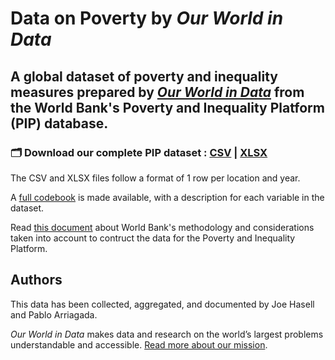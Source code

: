# Data on Poverty by *Our World in Data*

## A global dataset of poverty and inequality measures prepared by [*Our World in Data*](https://ourworldindata.org/poverty) from the World Bank's Poverty and Inequality Platform (PIP) database.

### 🗂️ Download our complete PIP dataset : [CSV](https://nyc3.digitaloceanspaces.com/owid-public/data/poverty/pip_dataset.csv) | [XLSX](https://nyc3.digitaloceanspaces.com/owid-public/data/poverty/pip_dataset.xlsx)

The CSV and XLSX files follow a format of 1 row per location and year.

A [full codebook](https://github.com/owid/poverty-data/blob/main/datasets/pip_codebook.csv) is made available, with a description for each variable in the dataset.

Read [this document](https://github.com/owid/poverty-data/blob/main/datasets/pip_README.md) about World Bank's methodology and considerations taken into account to contruct the data for the Poverty and Inequality Platform.

## Authors

This data has been collected, aggregated, and documented by Joe Hasell and Pablo Arriagada.

*Our World in Data* makes data and research on the world’s largest problems understandable and accessible. [Read more about our mission](https://ourworldindata.org/about).

